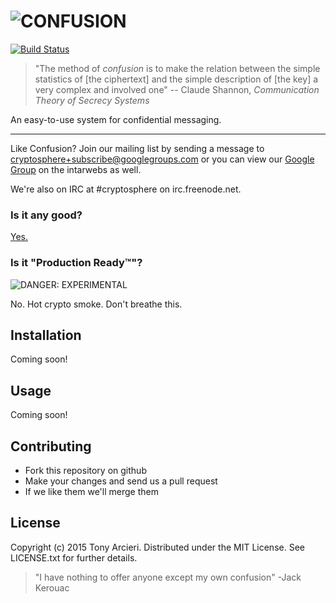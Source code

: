 ![CONFUSION](https://raw.github.com/cryptosphere/confusion/master/logo.png)
============
[![Build Status](https://secure.travis-ci.org/cryptosphere/confusion.png?branch=master)](http://travis-ci.org/cryptosphere/confusion)

> "The method of *confusion* is to make the relation between the simple
> statistics of [the ciphertext] and the simple description of [the key] a very
> complex and involved one" -- Claude Shannon, *Communication Theory of Secrecy
> Systems*

An easy-to-use system for confidential messaging.

---

Like Confusion? Join our mailing list by sending a message to
[cryptosphere+subscribe@googlegroups.com][subscribe]
or you can view our [Google Group] on the intarwebs as well.

We're also on IRC at #cryptosphere on irc.freenode.net.

[google group]: https://groups.google.com/group/cryptosphere
[subscribe]:    mailto:cryptosphere+subscribe@googlegroups.com

### Is it any good?

[Yes.](http://news.ycombinator.com/item?id=3067434)

### Is it "Production Ready™"?

![DANGER: EXPERIMENTAL](https://raw.github.com/cryptosphere/cryptosphere/master/images/experimental.png)

No. Hot crypto smoke. Don't breathe this.

## Installation

Coming soon!

## Usage

Coming soon!

## Contributing

* Fork this repository on github
* Make your changes and send us a pull request
* If we like them we'll merge them

## License

Copyright (c) 2015 Tony Arcieri. Distributed under the MIT License. See
LICENSE.txt for further details.

> "I have nothing to offer anyone except my own confusion" -Jack Kerouac
